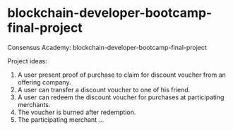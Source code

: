 # blockchain-developer-bootcamp-final-project
Consensus Academy: blockchain-developer-bootcamp-final-project

Project ideas:
1. A user present proof of purchase to claim for discount voucher from an offering company.
2. A user can transfer a discount voucher to one of his friend.
3. A user can  redeem the discount voucher for purchases at participating merchants.
4. The voucher is burned after redemption.
5. The participating merchant ...
